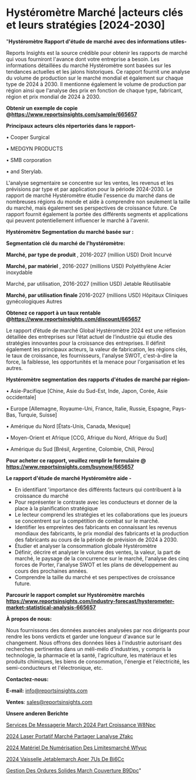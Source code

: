 # Hystéromètre Marché |acteurs clés et leurs stratégies [2024-2030]

"<strong>Hystéromètre Rapport d'étude de marché avec des informations utiles-</strong>

Reports Insights est la source crédible pour obtenir les rapports de marché qui vous fourniront l'avance dont votre entreprise a besoin. Les informations détaillées du marché Hystéromètre sont basées sur les tendances actuelles et les jalons historiques. Ce rapport fournit une analyse du volume de production sur le marché mondial et également sur chaque type de 2024 à 2030. Il mentionne également le volume de production par région ainsi que l'analyse des prix en fonction de chaque type, fabricant, région et prix mondial de 2024 à 2030.

<strong><b>Obtenir un exemple de copie @</b></strong><a href=https://www.reportsinsights.com/sample/665657><strong><b>https://www.reportsinsights.com/sample/665657</b></strong></a>

<b>Principaux acteurs clés répertoriés dans le rapport-</b>

<b> </b>• Cooper Surgical

• MEDGYN PRODUCTS

• SMB corporation

• and Sterylab.

L'analyse segmentaire se concentre sur les ventes, les revenus et les prévisions par type et par application pour la période 2024-2030. Le rapport de marché Hystéromètre étudie l'essence du marché dans de nombreuses régions du monde et aide à comprendre non seulement la taille du marché, mais également ses perspectives de croissance future. Ce rapport fournit également la portée des différents segments et applications qui peuvent potentiellement influencer le marché à l'avenir.

<strong>Hystéromètre Segmentation du marché basée sur :</strong>

<strong> Segmentation clé du marché de l'hystéromètre: </strong>

<strong> Marché, par type de produit </strong>, 2016-2027 (million USD)
Droit
Incurvé

<strong> Marché, par matériel </strong>, 2016-2027 (millions USD)
Polyéthylène
Acier inoxydable

Marché, par utilisation, 2016-2027 (million USD)
Jetable
Réutilisable

<strong> Marché, par utilisation finale </strong> 2016-2027 (millions USD)
Hôpitaux
Cliniques gynécologiques
Autres

<strong><b>Obtenez ce rapport à un taux rentable @</b></strong><a href=https://www.reportsinsights.com/discount/665657><strong><b>https://www.reportsinsights.com/discount/665657</b></strong></a>

Le rapport d’étude de marché Global Hystéromètre 2024 est une réflexion détaillée des entreprises sur l’état actuel de l’industrie qui étudie des stratégies innovantes pour la croissance des entreprises. Il définit également les principaux acteurs, la valeur de fabrication, les régions clés, le taux de croissance, les fournisseurs, l'analyse SWOT, c'est-à-dire la force, la faiblesse, les opportunités et la menace pour l'organisation et les autres.

<strong>Hystéromètre segmentation des rapports d'études de marché par région-</strong>

• Asie-Pacifique [Chine, Asie du Sud-Est, Inde, Japon, Corée, Asie occidentale]

• Europe [Allemagne, Royaume-Uni, France, Italie, Russie, Espagne, Pays-Bas, Turquie, Suisse]

• Amérique du Nord [États-Unis, Canada, Mexique]

• Moyen-Orient et Afrique [CCG, Afrique du Nord, Afrique du Sud]

• Amérique du Sud [Brésil, Argentine, Colombie, Chili, Pérou]

<strong>Pour acheter ce rapport, veuillez remplir le formulaire @   <a href=https://www.reportsinsights.com/buynow/665657>https://www.reportsinsights.com/buynow/665657</a></strong>

<strong>Le rapport d'étude de marché Hystéromètre aide -</strong>
<ul>
  <li>En identifiant 'importance des différents facteurs qui contribuent à la croissance du marché</li>
  <li>Pour représenter le contraste avec les conducteurs et donner de la place à la planification stratégique</li>
  <li>Le lecteur comprend les stratégies et les collaborations que les joueurs se concentrent sur la compétition de combat sur le marché.</li>
  <li>Identifier les empreintes des fabricants en connaissant les revenus mondiaux des fabricants, le prix mondial des fabricants et la production des fabricants au cours de la période de prévision de 2024 à 2030.</li>
  <li>Étudier et analyser la consommation globale Hystéromètre</li>
  <li>Définir, décrire et analyser le volume des ventes, la valeur, la part de marché, le paysage de la concurrence sur le marché, l'analyse des cinq forces de Porter, l'analyse SWOT et les plans de développement au cours des prochaines années.</li>
  <li>Comprendre la taille du marché et ses perspectives de croissance future.</li>
</ul>

<strong>Parcourir le rapport complet sur Hystéromètre marchés <a href=https://www.reportsinsights.com/industry-forecast/hysterometer-market-statistical-analysis-665657>https://www.reportsinsights.com/industry-forecast/hysterometer-market-statistical-analysis-665657</a></strong>

<strong>À propos de nous:</strong>

Nous fournissons des données avancées analysées par nos dirigeants pour rendre les bons verdicts et garder une longueur d'avance sur le changement. Nous offrons des données liées à l'industrie autorisant des recherches pertinentes dans un méli-mélo d'industries, y compris la technologie, la pharmacie et la santé, l'agriculture, les matériaux et les produits chimiques, les biens de consommation, l'énergie et l'électricité, les semi-conducteurs et l'électronique, etc.

<strong>Contactez-nous:</strong>

<strong>E-mail:</strong> <a href=mailto:info@reportsinsights.com>info@reportsinsights.com</a>

<strong>Ventes</strong>: <a href=mailto:sales@reportsinsights.com>sales@reportsinsights.com</a>

<strong>Unsere anderen Berichte</strong>

<a href=https://www.linkedin.com/pulse/services-de-messagerie-march%C3%A9-2024-part-croissance-w8npc/>Services De Messagerie March 2024 Part Croissance W8Npc</a>

<a href=https://www.linkedin.com/pulse/2024-laser-portatif-marché-partager-lanalyse-zfakc/>2024 Laser Portatif Marché Partager Lanalyse Zfakc</a>

<a href=https://www.linkedin.com/pulse/2024-matériel-de-numérisation-des-limitesmarché-wfyuc/>2024 Matériel De Numérisation Des Limitesmarché Wfyuc</a>

<a href=https://www.linkedin.com/pulse/2024-vaisselle-jetablemarch%C3%A9-aper%C3%A7us-de-bi6cc/>2024 Vaisselle Jetablemarch Aper 7Us De Bi6Cc</a>

<a href=https://www.linkedin.com/pulse/gestion-des-ordures-solides-march%C3%A9-couverture-b9dpc/>Gestion Des Ordures Solides March Couverture B9Dpc</a>"
